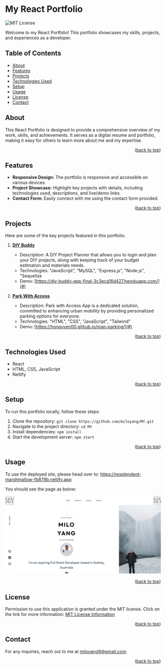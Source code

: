 <a name="readme-top"></a>
# My React Portfolio

![MIT License](https://img.shields.io/badge/license-MIT-important)

Welcome to my React Portfolio! This portfolio showcases my skills, projects, and experiences as a developer.

## Table of Contents
- [About](#about)
- [Features](#features)
- [Projects](#projects)
- [Technologies Used](#technologies-used)
- [Setup](#setup)
- [Usage](#usage)
- [License](#license)
- [Contact](#contact)

## About

This React Portfolio is designed to provide a comprehensive overview of my work, skills, and achievements. It serves as a digital resume and portfolio, making it easy for others to learn more about me and my expertise.

<p align="right">(<a href="#readme-top">back to top</a>)</p>

## Features

- **Responsive Design:** The portfolio is responsive and accessible on various devices.
- **Project Showcase:** Highlight key projects with details, including technologies used, descriptions, and live/demo links.
- **Contact Form:** Easily connect with me using the contact form provided.

<p align="right">(<a href="#readme-top">back to top</a>)</p>

## Projects

Here are some of the key projects featured in this portfolio:

1. **[DIY Buddy](#)**
   - Description: A DIY Project Planner that allows you to login and plan your DIY projects, along with keeping track of your budget estimation and materials needs.
   - Technologies: "JavaScript", "MySQL", "Express.js", "Node.js", "Sequelize
   - Demo: [https://diy-buddy-app-final-3c3eca16d427.herokuapp.com/](#)

2. **[Park With Access](#)**
   - Description: Park with Access App is a dedicated solution, committed to enhancing urban mobility by providing personalized parking options for everyone.
   - Technologies: "HTML", "CSS", "JavaScript", "Tailwind"
   - Demo: [https://honguyen00.github.io/map-parking/](#)

<p align="right">(<a href="#readme-top">back to top</a>)</p>

## Technologies Used

- React
- HTML, CSS, JavaScript
- Netlify

<p align="right">(<a href="#readme-top">back to top</a>)</p>

## Setup

To run this portfolio locally, follow these steps:

1. Clone the repository: `git clone https://github.com/miloyang/MY.git`
2. Navigate to the project directory: `cd MY`
3. Install dependencies: `npm install`
4. Start the development server: `npm start`

<p align="right">(<a href="#readme-top">back to top</a>)</p>

## Usage

To use the deployed site, please head over to: https://resplendent-marshmallow-fb879b.netlify.app

You should see the page as below:

![Milo Yang's Portfolio Screenshot](public/Portfolio.png)

<p align="right">(<a href="#readme-top">back to top</a>)</p>

## License

Permission to use this application is granted under the MIT license.
Click on the link for more information: [MIT License Information](https://opensource.org/licenses/MIT)

<p align="right">(<a href="#readme-top">back to top</a>)</p>

## Contact

For any inquiries, reach out to me at [miloyang9@gmail.com](mailto:miloyang9@gmail.com).

<p align="right">(<a href="#readme-top">back to top</a>)</p>
